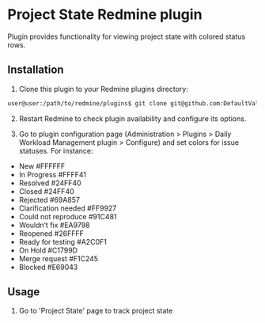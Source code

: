 # Project State Redmine plugin

Plugin provides functionality for viewing project state with colored status rows.

## Installation

1. Clone this plugin to your Redmine plugins directory:

```bash
user@user:/path/to/redmine/plugins$ git clone git@github.com:DefaultValue/redmine-project-state.git project_state
```

2. Restart Redmine to check plugin availability and configure its options.
                                                                                        
3. Go to plugin configuration page (Administration > Plugins > Daily Workload Management plugin > Configure) and set colors for issue statuses.
For instance:

- New #FFFFFF
- In Progress #FFFF41
- Resolved #24FF40
- Closed #24FF40
- Rejected #69A857
- Clarification needed #FF9927
- Could not reproduce #91C481
- Wouldn’t fix #EA9798
- Reopened #26FFFF
- Ready for testing #A2C0F1
- On Hold #C1799D
- Merge request #F1C245
- Blocked #E69043

## Usage

1. Go to 'Project State' page to track project state 